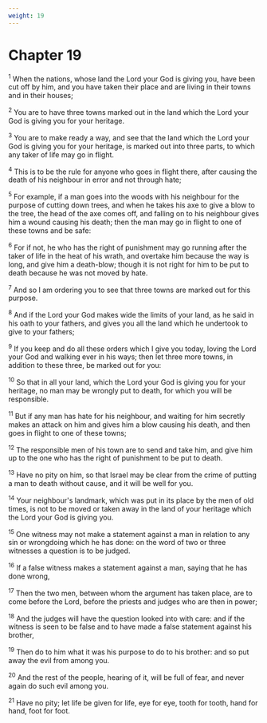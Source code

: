 ```yaml
---
weight: 19
---
```


# Chapter 19

<sup>1</sup> When the nations, whose land the Lord your God is giving you, have been cut off by him, and you have taken their place and are living in their towns and in their houses; 

<sup>2</sup> You are to have three towns marked out in the land which the Lord your God is giving you for your heritage. 

<sup>3</sup> You are to make ready a way, and see that the land which the Lord your God is giving you for your heritage, is marked out into three parts, to which any taker of life may go in flight. 

<sup>4</sup> This is to be the rule for anyone who goes in flight there, after causing the death of his neighbour in error and not through hate; 

<sup>5</sup> For example, if a man goes into the woods with his neighbour for the purpose of cutting down trees, and when he takes his axe to give a blow to the tree, the head of the axe comes off, and falling on to his neighbour gives him a wound causing his death; then the man may go in flight to one of these towns and be safe: 

<sup>6</sup> For if not, he who has the right of punishment may go running after the taker of life in the heat of his wrath, and overtake him because the way is long, and give him a death-blow; though it is not right for him to be put to death because he was not moved by hate. 

<sup>7</sup> And so I am ordering you to see that three towns are marked out for this purpose. 

<sup>8</sup> And if the Lord your God makes wide the limits of your land, as he said in his oath to your fathers, and gives you all the land which he undertook to give to your fathers; 

<sup>9</sup> If you keep and do all these orders which I give you today, loving the Lord your God and walking ever in his ways; then let three more towns, in addition to these three, be marked out for you: 

<sup>10</sup> So that in all your land, which the Lord your God is giving you for your heritage, no man may be wrongly put to death, for which you will be responsible. 

<sup>11</sup> But if any man has hate for his neighbour, and waiting for him secretly makes an attack on him and gives him a blow causing his death, and then goes in flight to one of these towns; 

<sup>12</sup> The responsible men of his town are to send and take him, and give him up to the one who has the right of punishment to be put to death. 

<sup>13</sup> Have no pity on him, so that Israel may be clear from the crime of putting a man to death without cause, and it will be well for you. 

<sup>14</sup> Your neighbour's landmark, which was put in its place by the men of old times, is not to be moved or taken away in the land of your heritage which the Lord your God is giving you. 

<sup>15</sup> One witness may not make a statement against a man in relation to any sin or wrongdoing which he has done: on the word of two or three witnesses a question is to be judged. 

<sup>16</sup> If a false witness makes a statement against a man, saying that he has done wrong, 

<sup>17</sup> Then the two men, between whom the argument has taken place, are to come before the Lord, before the priests and judges who are then in power; 

<sup>18</sup> And the judges will have the question looked into with care: and if the witness is seen to be false and to have made a false statement against his brother, 

<sup>19</sup> Then do to him what it was his purpose to do to his brother: and so put away the evil from among you. 

<sup>20</sup> And the rest of the people, hearing of it, will be full of fear, and never again do such evil among you. 

<sup>21</sup> Have no pity; let life be given for life, eye for eye, tooth for tooth, hand for hand, foot for foot. 


